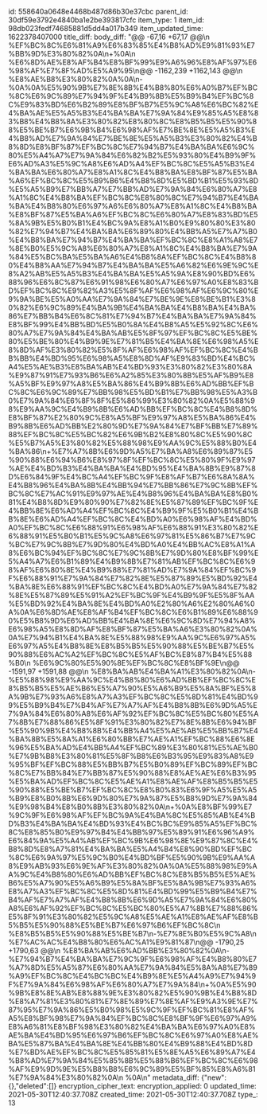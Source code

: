 id: 558640a0648e4468b487d86b30e37cbc
parent_id: 30df59e3792e4840ba1e2be393817cfc
item_type: 1
item_id: 98db023fedf74685881d5dd4a017b349
item_updated_time: 1622378407000
title_diff: 
body_diff: "@@ -67,16 +67,17 @@\\n %EF%BC%8C%E6%81%A9%E6%83%85%E4%B8%AD%E9%81%93%E7%BB%9D%E3%80%82%0A\\n+%0A\\n %E6%8D%AE%E8%AF%B4%E8%BF%99%E9%A6%96%E8%AF%97%E6%98%AF%E7%8F%AD%E5%A9%95\\n@@ -1162,239 +1162,143 @@\\n %E8%AE%B8%E3%80%82%0A%0A\\n-%0A%0A%E5%90%9B%E7%8E%8B%E4%B8%80%E6%A0%B7%EF%BC%8C%E6%9C%89%E7%94%9F%E4%B9%8B%E5%B9%B4%EF%BC%8C%E9%83%BD%E6%B2%89%E8%BF%B7%E5%9C%A8%E6%BC%82%E4%BA%AE%E5%A5%B3%E4%BA%BA%E7%9A%84%E9%85%A5%E8%83%B8%E4%B8%8A%E3%80%82%E8%80%8C%E8%B5%B5%E5%90%88%E5%BE%B7%E6%9B%B4%E6%98%AF%E7%BE%8E%E5%A5%B3%E4%B8%AD%E7%9A%84%E7%BE%8E%E5%A5%B3%E3%80%82%E4%B8%8D%E8%BF%87%EF%BC%8C%E7%94%B7%E4%BA%BA%E6%9C%80%E5%A4%A7%E7%9A%84%E6%82%B2%E5%93%80%E4%B9%9F%E6%AD%A3%E5%9C%A8%E6%AD%A4%EF%BC%8C%E5%A5%B3%E4%BA%BA%E6%80%A7%E8%A1%8C%E4%B8%BA%E8%BF%87%E5%BA%A6%EF%BC%8C%E5%B9%B6%E4%B8%8D%E5%BD%B1%E5%93%8D%E5%A5%B9%E7%BB%A7%E7%BB%AD%E7%9A%84%E6%80%A7%E8%A1%8C%E4%B8%BA%EF%BC%8C%E8%80%8C%E7%94%B7%E4%BA%BA%E4%B8%80%E6%97%A6%E6%80%A7%E8%A1%8C%E4%B8%BA%E8%BF%87%E5%BA%A6%EF%BC%8C%E6%80%A7%E8%83%BD%E5%8A%9B%E5%B0%B1%E4%BC%9A%E8%A1%B0%E9%80%80%E3%80%82%E7%94%B7%E4%BA%BA%E6%89%80%E4%BB%A5%E7%A7%B0%E4%B8%BA%E7%94%B7%E4%BA%BA%EF%BC%8C%E8%A1%A8%E7%8E%B0%E5%9C%A8%E6%80%A7%E8%A1%8C%E4%B8%BA%E7%9A%84%E5%BC%BA%E5%BA%A6%E4%B8%8A%EF%BC%8C%E4%B8%80%E4%B8%AA%E7%94%B7%E4%BA%BA%E5%A6%82%E6%9E%9C%E8%A2%AB%E5%A5%B3%E4%BA%BA%E5%A5%9A%E8%90%BD%E6%88%96%E6%8C%87%E6%91%98%E6%80%A7%E6%97%A0%E8%83%BD%EF%BC%8C%E9%82%A3%E5%8F%AF%E6%98%AF%E6%9C%80%E9%9A%BE%E5%A0%AA%E7%9A%84%E7%BE%9E%E8%BE%B1%E3%80%82%E6%9C%89%E4%BA%9B%E4%BA%BA%E4%B8%BA%E4%BA%86%E7%BB%B4%E6%8C%81%E7%94%B7%E4%BA%BA%E7%9A%84%E8%BF%99%E4%BB%BD%E5%B0%8A%E4%B8%A5%E5%92%8C%E6%80%A7%E7%9A%84%E4%BA%AB%E5%8F%97%EF%BC%8C%E5%BE%80%E5%BE%80%E4%B9%9E%E7%81%B5%E4%BA%8E%E6%98%A5%E8%8D%AF%E3%80%82%E5%8F%AF%E6%98%AF%EF%BC%8C%E4%BB%BB%E4%BD%95%E6%98%A5%E8%8D%AF%E9%83%BD%E4%BC%A4%E5%AE%B3%E8%BA%AB%E4%BD%93%E3%80%82%E3%80%8A%E9%87%91%E7%93%B6%E6%A2%85%E3%80%8B%E5%AF%B9%E8%A5%BF%E9%97%A8%E5%BA%86%E4%B9%8B%E6%AD%BB%EF%BC%8C%E6%9C%89%E7%BB%98%E5%BD%B1%E7%BB%98%E5%A3%B0%E7%9A%84%E6%8F%8F%E5%86%99%E3%80%82%0A%E5%88%98%E9%AA%9C%E4%B9%8B%E6%AD%BB%EF%BC%8C%E4%B8%8D%E8%BF%87%E2%80%9C%E8%A5%BF%E9%97%A8%E5%BA%86%E4%B9%8B%E6%AD%BB%E2%80%9D%E7%9A%84%E7%BF%BB%E7%89%88%EF%BC%8C%E5%BC%82%E6%9B%B2%E8%80%8C%E5%90%8C%E5%B7%A5%E3%80%82%E5%88%98%E9%AA%9C%E5%88%B0%E4%BA%86\\n+%E7%A7%8B%E6%9D%A5%E7%BA%A8%E6%89%87%E5%90%88%E6%94%B6%E8%97%8F%EF%BC%8C%E5%80%9F%E9%97%AE%E4%BD%B3%E4%BA%BA%E4%BD%95%E4%BA%8B%E9%87%8D%E6%84%9F%E4%BC%A4%EF%BC%9F%E8%AF%B7%E6%8A%8A%E4%B8%96%E4%BA%8B%E4%BB%94%E7%BB%86%E7%9C%8B%EF%BC%8C%E7%AC%91%E9%97%AE%E4%B8%96%E4%BA%BA%E8%B0%81%E4%B8%8D%E9%80%90%E7%82%8E%E5%87%89%EF%BC%9F%E4%BB%8E%E6%AD%A4%EF%BC%8C%E4%B9%9F%E5%B0%B1%E4%BB%8E%E6%AD%A4%EF%BC%8C%E4%BD%A0%E6%98%AF%E4%BD%A0%EF%BC%8C%E6%88%91%E6%98%AF%E6%88%91%E3%80%82%E6%88%91%E5%B0%B1%E5%9C%A8%E6%97%81%E5%86%B7%E7%9C%BC%E7%9C%8B%E7%9D%80%E4%BD%A0%E4%BB%AC%E8%A1%A8%E6%BC%94%EF%BC%8C%E7%9C%8B%E7%9D%80%E8%BF%99%E5%A4%A7%E6%B1%89%E4%B9%8B%E7%81%AB%EF%BC%8C%E6%98%AF%E6%80%8E%E4%B9%88%E7%81%AD%E7%9A%84%EF%BC%9F%E6%88%91%E7%9A%84%E7%82%8E%E5%87%89%E5%BD%92%E4%BA%8E%E6%88%91%EF%BC%8C%E4%BD%A0%E7%9A%84%E7%82%8E%E5%87%89%E5%91%A2%EF%BC%9F%E4%B9%9F%E5%8F%AA%E5%BD%92%E4%BA%8E%E4%BD%A0%E2%80%A6%E2%80%A6%0A%0A%E6%8D%AE%E8%AF%B4%EF%BC%8C%E6%B1%89%E6%88%90%E5%B8%9D%E6%AD%BB%E4%BA%8E%E6%9C%8D%E7%94%A8%E6%98%A5%E8%8D%AF%E8%BF%87%E5%BA%A6%E3%80%82%0A%0A%E7%94%B1%E4%BA%8E%E5%88%98%E9%AA%9C%E6%97%A5%E6%97%A5%E4%B8%8E%E8%B5%B5%E5%90%88%E5%BE%B7%E5%90%88%E6%AC%A2%EF%BC%8C%E5%AF%BC%E8%87%B4%E5%88%B0\\n %E6%9C%80%E5%90%8E%EF%BC%8C%E8%BF%9E\\n@@ -1591,97 +1591,88 @@\\n %E8%BA%AB%E4%BA%A1%E3%80%82%0A\\n-%E5%88%98%E9%AA%9C%E4%B8%80%E6%AD%BB%EF%BC%8C%E8%B5%B5%E5%AE%B6%E5%A7%90%E5%A6%B9%E5%8A%BF%E5%8A%9B%E7%93%A6%E8%A7%A3%EF%BC%8C%E5%8D%81%E4%BD%99%E5%B9%B4%E7%B4%AF%E7%A7%AF%E4%B8%8B%E6%9D%A5%E7%9A%84%E6%80%A8%E6%AF%92%EF%BC%8C%E5%BC%80%E5%A7%8B%E7%88%86%E5%8F%91%E3%80%82%E7%8E%8B%E6%94%BF%E5%90%9B%E4%B8%8B%E4%BB%A4%E5%AE%AB%E5%BB%B7%E4%BA%8B%E5%8A%A1%E6%80%BB%E7%AE%A1%EF%BC%88%E6%8E%96%E5%BA%AD%E4%BB%A4%EF%BC%89%E3%80%81%E5%AE%B0%E7%9B%B8%E3%80%81%E5%8F%B8%E6%B3%95%E9%83%A8%E9%95%BF%EF%BC%88%E5%BB%B7%E5%B0%89%EF%BC%89%EF%BC%8C%E7%BB%84%E7%BB%87%E5%90%88%E8%AE%AE%E6%B3%95%E5%BA%AD%EF%BC%8C%E5%AE%A1%E8%AE%AF%E8%B5%B5%E5%90%88%E5%BE%B7%EF%BC%8C%E8%B0%83%E6%9F%A5%E5%A5%B9%E8%B0%8B%E6%9D%80%E7%9A%87%E5%B8%9D%E7%9A%84%E9%98%B4%E8%B0%8B%E3%80%82%0A\\n+%0A%E8%BF%99%E7%9C%9F%E6%98%AF%EF%BC%9A%E4%BA%8C%E5%85%AB%E4%BD%B3%E4%BA%BA%E4%BD%93%E4%BC%BC%E9%85%A5%EF%BC%8C%E8%85%B0%E9%97%B4%E4%BB%97%E5%89%91%E6%96%A9%E6%84%9A%E5%A4%AB%EF%BC%9B%E6%98%8E%E9%87%8C%E4%B8%8D%E8%A7%81%E4%BA%BA%E5%A4%B4%E8%90%BD%EF%BC%8C%E6%9A%97%E5%9C%B0%E4%BD%BF%E5%90%9B%E9%AA%A8%E9%AB%93%E6%9E%AF%E3%80%82%0A%0A%E5%88%98%E9%AA%9C%E4%B8%80%E6%AD%BB%EF%BC%8C%E8%B5%B5%E5%AE%B6%E5%A7%90%E5%A6%B9%E5%8A%BF%E5%8A%9B%E7%93%A6%E8%A7%A3%EF%BC%8C%E5%8D%81%E4%BD%99%E5%B9%B4%E7%B4%AF%E7%A7%AF%E4%B8%8B%E6%9D%A5%E7%9A%84%E6%80%A8%E6%AF%92%EF%BC%8C%E5%BC%80%E5%A7%8B%E7%88%86%E5%8F%91%E3%80%82%E5%9C%A8%E5%AE%A1%E8%AE%AF%E8%B5%B5%E5%90%88%E5%BE%B7%E6%97%B6%EF%BC%8C\\n %E8%B5%B5%E5%90%88%E5%BE%B7\\n-%E7%8E%B0%E5%9C%A8\\n %E7%AC%AC%E4%B8%80%E6%AC%A1%E9%81%87\\n@@ -1790,25 +1790,63 @@\\n %E8%BA%AB%E6%AD%BB%E3%80%82%0A\\n-%E7%94%B7%E4%BA%BA%E7%9C%9F%E6%98%AF%E4%B8%80%E7%A7%8D%E5%A5%87%E6%80%AA%E7%9A%84%E5%8A%A8%E7%89%A9%EF%BC%8C%E4%BC%BC%E4%B9%8E%E5%A4%A9%E7%94%9F%E7%9A%84%E6%98%AF%E6%80%A7%E7%9A%84\\n+%0A%E5%90%9B%E8%8E%AB%E8%88%9E%E3%80%82%E5%90%9B%E4%B8%8D%E8%A7%81%E3%80%81%E7%8E%89%E7%8E%AF%E9%A3%9E%E7%87%95%E7%9A%86%E5%B0%98%E5%9C%9F%EF%BC%81%E8%AF%A5%E8%BF%98%E7%9A%84%EF%BC%8C%E8%BF%9F%E6%97%A9%E8%A6%81%E8%BF%98%E3%80%82%E4%BA%BA%E6%97%A0%E8%AE%BA%E4%BD%95%E6%97%B6%EF%BC%8C%E6%97%A0%E8%AE%BA%E5%87%BA%E4%BA%8E%E4%BB%80%E4%B9%88%E4%BD%8D%E7%BD%AE%EF%BC%8C%E5%85%81%E5%8E%A5%E6%89%A7%E4%B8%AD%E7%9A%84%E5%85%8B%E5%88%B6%EF%BC%8C%E6%98%AF%E9%9D%9E%E5%B8%B8%E6%9C%89%E5%BF%85%E8%A6%81%E7%9A%84%E3%80%82%0A\\n %0A\\n"
metadata_diff: {"new":{},"deleted":[]}
encryption_cipher_text: 
encryption_applied: 0
updated_time: 2021-05-30T12:40:37.708Z
created_time: 2021-05-30T12:40:37.708Z
type_: 13